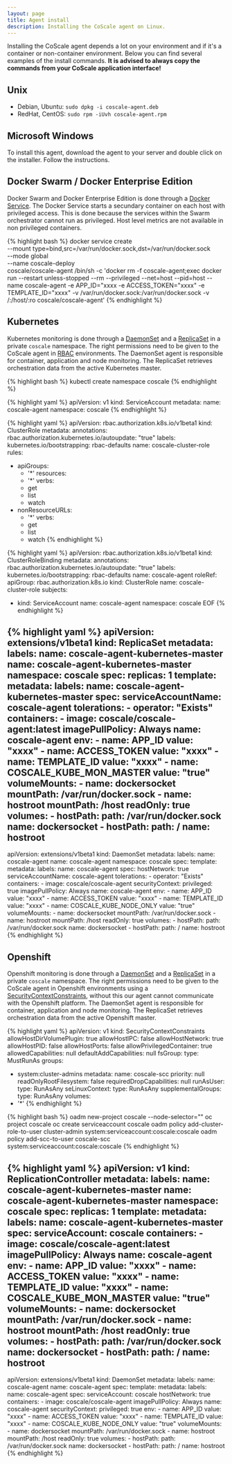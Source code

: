 ```yaml
---
layout: page
title: Agent install
description: Installing the CoScale agent on Linux.
---
```


Installing the CoScale agent depends a lot on your environment and if it's a container or non-container environment. Below you can find several examples of the install commands. **It is advised to always copy the commands from your CoScale application interface!**

## Unix

* Debian, Ubuntu: `sudo dpkg -i coscale-agent.deb`
* RedHat, CentOS: `sudo rpm -iUvh coscale-agent.rpm`

## Microsoft Windows

To install this agent, download the agent to your server and double click on the installer. Follow the instructions.

## Docker Swarm / Docker Enterprise Edition

Docker Swarm and Docker Enterprise Edition is done through a [Docker Service](https://docs.docker.com/engine/reference/commandline/service_create/). The Docker Service starts a secundary container on each host with privileged access. This is done because the services within the Swarm orchestrator cannot run as privileged. Host level metrics are not available in non privileged containers.

{% highlight bash %}
docker service create \
--mount type=bind,src=/var/run/docker.sock,dst=/var/run/docker.sock \
--mode global \
--name coscale-deploy \
coscale/coscale-agent /bin/sh -c 'docker rm -f coscale-agent;exec docker run --restart unless-stopped --rm --privileged --net=host --pid=host --name coscale-agent -e APP_ID="xxxx -e ACCESS_TOKEN="xxxx" -e TEMPLATE_ID="xxxx" -v /var/run/docker.sock:/var/run/docker.sock -v /:/host/:ro coscale/coscale-agent'
{% endhighlight %}

## Kubernetes

Kubernetes monitoring is done through a [DaemonSet](https://kubernetes.io/docs/concepts/workloads/controllers/daemonset/) and a [ReplicaSet](https://kubernetes.io/docs/concepts/workloads/controllers/replicaset/) in a private `coscale` namespace. The right permissions need to be given to the CoScale agent in [RBAC](https://kubernetes.io/docs/admin/authorization/rbac/) environments. The DaemonSet agent is responsible for container, application and node monitoring. The ReplicaSet retrieves orchestration data from the active Kubernetes master.

{% highlight bash %}
kubectl create namespace coscale
{% endhighlight %}

{% highlight yaml %}
apiVersion: v1
kind: ServiceAccount
metadata:
  name: coscale-agent
  namespace: coscale
{% endhighlight %}

{% highlight yaml %}
apiVersion: rbac.authorization.k8s.io/v1beta1
kind: ClusterRole
metadata:
  annotations:
    rbac.authorization.kubernetes.io/autoupdate: "true"
  labels:
    kubernetes.io/bootstrapping: rbac-defaults
  name: coscale-cluster-role
rules:
- apiGroups:
  - '*'
  resources:
  - '*'
  verbs:
  - get
  - list
  - watch
- nonResourceURLs:
  - '*'
  verbs:
  - get
  - list
  - watch
{% endhighlight %}

{% highlight yaml %}
apiVersion: rbac.authorization.k8s.io/v1beta1
kind: ClusterRoleBinding
metadata:
  annotations:
    rbac.authorization.kubernetes.io/autoupdate: "true"
  labels:
    kubernetes.io/bootstrapping: rbac-defaults
  name: coscale-agent
roleRef:
  apiGroup: rbac.authorization.k8s.io
  kind: ClusterRole
  name: coscale-cluster-role
subjects:
- kind: ServiceAccount
  name: coscale-agent
  namespace: coscale
EOF
{% endhighlight %}

{% highlight yaml %}
apiVersion: extensions/v1beta1
kind: ReplicaSet
metadata:
  labels:
    name: coscale-agent-kubernetes-master
  name: coscale-agent-kubernetes-master
  namespace: coscale
spec:
  replicas: 1
  template:
    metadata:
      labels:
        name: coscale-agent-kubernetes-master
    spec:
      serviceAccountName: coscale-agent
      tolerations:
        - operator: "Exists"
      containers:
      - image: coscale/coscale-agent:latest
        imagePullPolicy: Always
        name: coscale-agent
        env:
        - name: APP_ID
          value: "xxxx"
        - name: ACCESS_TOKEN
          value: "xxxx"
        - name: TEMPLATE_ID
          value: "xxxx"
        - name: COSCALE_KUBE_MON_MASTER
          value: "true"
        volumeMounts:
        - name: dockersocket
          mountPath: /var/run/docker.sock
        - name: hostroot
          mountPath: /host
          readOnly: true
      volumes:
      - hostPath:
          path: /var/run/docker.sock
        name: dockersocket
      - hostPath:
          path: /
        name: hostroot
---
apiVersion: extensions/v1beta1
kind: DaemonSet
metadata:
  labels:
    name: coscale-agent
  name: coscale-agent
  namespace: coscale
spec:
  template:
    metadata:
      labels:
        name: coscale-agent
    spec:
      hostNetwork: true
      serviceAccountName: coscale-agent
      tolerations:
        - operator: "Exists"
      containers:
      - image: coscale/coscale-agent
        securityContext:
          privileged: true
        imagePullPolicy: Always
        name: coscale-agent
        env:
        - name: APP_ID
          value: "xxxx"
        - name: ACCESS_TOKEN
          value: "xxxx"
        - name: TEMPLATE_ID
          value: "xxxx"
        - name: COSCALE_KUBE_NODE_ONLY
          value: "true"
        volumeMounts:
        - name: dockersocket
          mountPath: /var/run/docker.sock
        - name: hostroot
          mountPath: /host
          readOnly: true
      volumes:
      - hostPath:
          path: /var/run/docker.sock
        name: dockersocket
      - hostPath:
          path: /
        name: hostroot
{% endhighlight %}

## Openshift

Openshift monitoring is done through a [DaemonSet](https://kubernetes.io/docs/concepts/workloads/controllers/daemonset/) and a [ReplicaSet](https://kubernetes.io/docs/concepts/workloads/controllers/replicaset/) in a private `coscale` namespace. The right permissions need to be given to the CoScale agent in Openshift environments using a [SecurityContextConstraints](https://docs.openshift.org/latest/admin_guide/manage_scc.html), without this our agent cannot communicate with the Openshift platform. The DaemonSet agent is responsible for container, application and node monitoring. The ReplicaSet retrieves orchestration data from the active Openshift master.

{% highlight yaml %}
apiVersion: v1
kind: SecurityContextConstraints
allowHostDirVolumePlugin: true
allowHostIPC: false
allowHostNetwork: true
allowHostPID: false
allowHostPorts: false
allowPrivilegedContainer: true
allowedCapabilities: null
defaultAddCapabilities: null
fsGroup:
  type: MustRunAs
groups:
- system:cluster-admins
metadata:
  name: coscale-scc
priority: null
readOnlyRootFilesystem: false
requiredDropCapabilities: null
runAsUser:
  type: RunAsAny
seLinuxContext:
  type: RunAsAny
supplementalGroups:
  type: RunAsAny
volumes:
- '*'
{% endhighlight %}

{% highlight bash %}
oadm new-project coscale --node-selector=""
oc project coscale
oc create serviceaccount coscale
oadm policy add-cluster-role-to-user cluster-admin system:serviceaccount:coscale:coscale
oadm policy add-scc-to-user coscale-scc system:serviceaccount:coscale:coscale
{% endhighlight %}

{% highlight yaml %}
apiVersion: v1
kind: ReplicationController
metadata:
  labels:
    name: coscale-agent-kubernetes-master
  name: coscale-agent-kubernetes-master
  namespace: coscale
spec:
  replicas: 1
  template:
    metadata:
      labels:
        name: coscale-agent-kubernetes-master
    spec:
      serviceAccount: coscale
      containers:
      - image: coscale/coscale-agent:latest
        imagePullPolicy: Always
        name: coscale-agent
        env:
        - name: APP_ID
          value: "xxxx"
        - name: ACCESS_TOKEN
          value: "xxxx"
        - name: TEMPLATE_ID
          value: "xxxx"
        - name: COSCALE_KUBE_MON_MASTER
          value: "true"
        volumeMounts:
        - name: dockersocket
          mountPath: /var/run/docker.sock
        - name: hostroot
          mountPath: /host
          readOnly: true
      volumes:
      - hostPath:
          path: /var/run/docker.sock
        name: dockersocket
      - hostPath:
          path: /
        name: hostroot
---
apiVersion: extensions/v1beta1
kind: DaemonSet
metadata:
  labels:
    name: coscale-agent
  name: coscale-agent
spec:
  template:
    metadata:
      labels:
        name: coscale-agent
    spec:
      serviceAccount: coscale
      hostNetwork: true
      containers:
      - image: coscale/coscale-agent
        imagePullPolicy: Always
        name: coscale-agent
        securityContext:
          privileged: true
        env:
        - name: APP_ID
          value: "xxxx"
        - name: ACCESS_TOKEN
          value: "xxxx"
        - name: TEMPLATE_ID
          value: "xxxx"
        - name: COSCALE_KUBE_NODE_ONLY
          value: "true"
        volumeMounts:
        - name: dockersocket
          mountPath: /var/run/docker.sock
        - name: hostroot
          mountPath: /host
          readOnly: true
      volumes:
      - hostPath:
          path: /var/run/docker.sock
        name: dockersocket
      - hostPath:
          path: /
        name: hostroot
{% endhighlight %}
